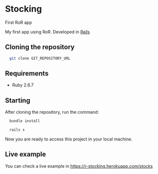 # Stocking

First RoR app

My first app using RoR.
Developed in [Rails](https://rubyonrails.org/)

## Cloning the repository
```bash
  git clone GIT_REPOSITORY_URL
```
## Requirements
- Ruby 2.6.7

## Starting
After cloning the repository, run the command:
```bash
  bundle install
```

```bash
  rails s
```

Now you are ready to access this project in your local machine.

## Live example
You can check a live example in https://r-stocking.herokuapp.com/stocks